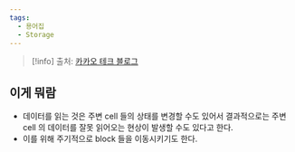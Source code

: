```yaml
---
tags:
  - 용어집
  - Storage
---
```

> [!info] 출처: [카카오 테크 블로그](https://tech.kakao.com/2016/07/15/coding-for-ssd-part-3)

## 이게 뭐람

- 데이터를 읽는 것은 주변 cell 들의 상태를 변경할 수도 있어서 결과적으로는 주변 cell 의 데이터를 잘못 읽어오는 현상이 발생할 수도 있다고 한다.
- 이를 위해 주기적으로 block 들을 이동시키기도 한다.